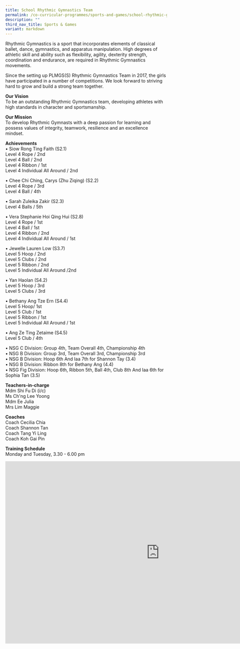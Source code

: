 ```yaml
---
title: School Rhythmic Gymnastics Team
permalink: /co-curricular-programmes/sports-and-games/school-rhythmic-gymnastics-team/
description: ""
third_nav_title: Sports & Games
variant: markdown
---
```

Rhythmic Gymnastics is a sport that incorporates elements of classical ballet, dance, gymnastics, and apparatus manipulation. High degrees of athletic skill and ability such as flexibility, agility, dexterity strength, coordination and endurance, are required in Rhythmic Gymnastics movements.

Since the setting up PLMGS(S) Rhythmic Gymnastics Team in 2017, the girls have participated in a number of competitions. We look forward to striving hard to grow and build a strong team together.

  
**Our Vision**  <br>
To be an outstanding Rhythmic Gymnastics team, developing athletes with high standards in character and sportsmanship.
  
**Our Mission**  <br>
To develop Rhythmic Gymnasts with a deep passion for learning and possess values of integrity, teamwork, resilience and an excellence mindset.
  
**Achievements**  <br>
• Siow Rong Ting Faith (S2.1)<br>
Level 4 Rope / 2nd<br>
Level 4 Ball / 2nd<br>
Level 4 Ribbon / 1st<br>
Level 4 Individual All Around / 2nd

• Chee Chi Ching, Carys (Zhu Ziqing) (S2.2)<br>
Level 4 Rope / 3rd<br>
Level 4 Ball / 4th

• Sarah Zuleika Zakir (S2.3)<br>
Level 4 Balls / 5th

• Vera Stephanie Hoi Qing Hui (S2.8)<br>
Level 4 Rope / 1st<br>
Level 4 Ball / 1st<br>
Level 4 Ribbon / 2nd<br>
Level 4 Individual All Around / 1st

• Jewelle Lauren Low (S3.7)<br>
Level 5 Hoop / 2nd<br>
Level 5 Clubs / 2nd<br>
Level 5 Ribbon / 2nd<br>
Level 5 Individual All Around /2nd

• Yan Haolan (S4.2)<br>
Level 5 Hoop / 3rd<br>
Level 5 Clubs / 3rd

• Bethany Ang Tze Ern (S4.4)<br>
Level 5 Hoop/ 1st<br>
Level 5 Club / 1st<br>
Level 5 Ribbon / 1st<br>
Level 5 Individual All Around / 1st

• Ang Ze Ting Zetaime (S4.5)<br>
Level 5 Club / 4th

• NSG C Division: Group 4th, Team Overall 4th, Championship 4th<br>
• NSG B Division: Group 3rd, Team Overall 3rd, Championship 3rd<br>
• NSG B Division: Hoop 6th And Iaa 7th for Shannon Tay (3.4)<br>
• NSG B Division: Ribbon 8th for Bethany Ang (4.4)<br>
• NSG Fig Division: Hoop 6th, Ribbon 5th, Ball 4th, Club 8th And Iaa 6th for Sophia Tan (3.5)




  
**Teachers-in-charge**  <br>
Mdm Shi Fu Di (i/c)<br>
Ms Ch'ng Lee Yoong<br>
Mdm Ee Julia<br>
Mrs Lim Maggie

  
**Coaches**  <br>
Coach Cecilia Chia<br>
Coach Shannon Tan<br>
Coach Tang Yi Ling<br>
Coach Koh Gai Pin

  
**Training Schedule**  <br>
Monday and Tuesday, 3.30 - 6.00 pm

  

<iframe allowfullscreen="true" height="569" width="960" frameborder="0" src="https://docs.google.com/presentation/d/14EwNqQmbGfyIYrT1OWPHwuXDbue75rbtWyxdak8M_yE/embed?start=true&amp;loop=true&amp;delayms=3000"></iframe>